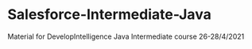 # Salesforce-Intermediate-Java
Material for DevelopIntelligence Java Intermediate course 26-28/4/2021
